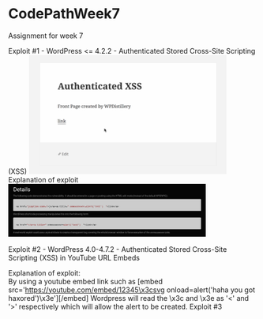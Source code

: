 # CodePathWeek7
Assignment for week 7

Exploit #1 - WordPress <= 4.2.2 - Authenticated Stored Cross-Site Scripting (XSS)
<img src="Authenticated XSS.gif" width="400">
<br>
Explanation of exploit
<br>
<img src="Screen Shot 2018-10-10 at 6.32.58 PM.png" width="400">

Exploit #2 - WordPress  4.0-4.7.2 - Authenticated Stored Cross-Site Scripting (XSS) in YouTube URL Embeds

Explanation of exploit: <br>
By using a youtube embed link such as 
[embed src='https://youtube.com/embed/12345\x3csvg onload=alert('haha you got haxored')\x3e'][/embed] Wordpress will read the \x3c and \x3e as '<' and '>' respectively which will allow the alert to be created.
Exploit #3
